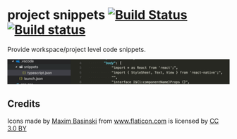 # project snippets [![Build Status](https://travis-ci.org/rebornix/vscode-project-snippet.svg?branch=master)](https://travis-ci.org/rebornix/vscode-project-snippet) [![Build status](https://ci.appveyor.com/api/projects/status/0ntf4072cfp2naig/branch/master?svg=true)](https://ci.appveyor.com/project/rebornix/vscode-project-snippet/branch/master)


Provide workspace/project level code snippets.

![screenshot](images/screenshot.png)

## Credits
<div>Icons made by <a href="http://www.flaticon.com/authors/maxim-basinski" title="Maxim Basinski">Maxim Basinski</a> from <a href="http://www.flaticon.com" title="Flaticon">www.flaticon.com</a> is licensed by <a href="http://creativecommons.org/licenses/by/3.0/" title="Creative Commons BY 3.0" target="_blank">CC 3.0 BY</a></div>
